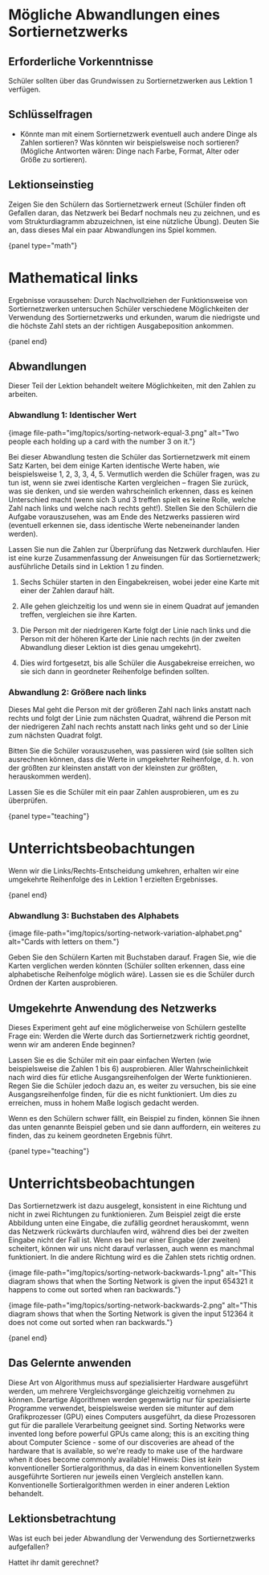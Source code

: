# Mögliche Abwandlungen eines Sortiernetzwerks

## Erforderliche Vorkenntnisse

Schüler sollten über das Grundwissen zu Sortiernetzwerken aus Lektion 1 verfügen.

## Schlüsselfragen

- Könnte man mit einem Sortiernetzwerk eventuell auch andere Dinge als Zahlen sortieren? Was könnten wir beispielsweise noch sortieren? (Mögliche Antworten wären: Dinge nach Farbe, Format, Alter oder Größe zu sortieren).

## Lektionseinstieg

Zeigen Sie den Schülern das Sortiernetzwerk erneut (Schüler finden oft Gefallen daran, das Netzwerk bei Bedarf nochmals neu zu zeichnen, und es vom Strukturdiagramm abzuzeichnen, ist eine nützliche Übung). Deuten Sie an, dass dieses Mal ein paar Abwandlungen ins Spiel kommen.

{panel type="math"}

# Mathematical links

Ergebnisse voraussehen: Durch Nachvollziehen der Funktionsweise von Sortiernetzwerken untersuchen Schüler verschiedene Möglichkeiten der Verwendung des Sortiernetzwerks und erkunden, warum die niedrigste und die höchste Zahl stets an der richtigen Ausgabeposition ankommen.

{panel end}

## Abwandlungen

Dieser Teil der Lektion behandelt weitere Möglichkeiten, mit den Zahlen zu arbeiten.

### Abwandlung 1: Identischer Wert

{image file-path="img/topics/sorting-network-equal-3.png" alt="Two people each holding up a card with the number 3 on it."}

Bei dieser Abwandlung testen die Schüler das Sortiernetzwerk mit einem Satz Karten, bei dem einige Karten identische Werte haben, wie beispielsweise 1, 2, 3, 3, 4, 5. Vermutlich werden die Schüler fragen, was zu tun ist, wenn sie zwei identische Karten vergleichen – fragen Sie zurück, was sie denken, und sie werden wahrscheinlich erkennen, dass es keinen Unterschied macht (wenn sich 3 und 3 treffen spielt es keine Rolle, welche Zahl nach links und welche nach rechts geht!). Stellen Sie den Schülern die Aufgabe vorauszusehen, was am Ende des Netzwerks passieren wird (eventuell erkennen sie, dass identische Werte nebeneinander landen werden).

Lassen Sie nun die Zahlen zur Überprüfung das Netzwerk durchlaufen. Hier ist eine kurze Zusammenfassung der Anweisungen für das Sortiernetzwerk; ausführliche Details sind in Lektion 1 zu finden.

1. Sechs Schüler starten in den Eingabekreisen, wobei jeder eine Karte mit einer der Zahlen darauf hält.

2. Alle gehen gleichzeitig los und wenn sie in einem Quadrat auf jemanden treffen, vergleichen sie ihre Karten.

3. Die Person mit der niedrigeren Karte folgt der Linie nach links und die Person mit der höheren Karte der Linie nach rechts (in der zweiten Abwandlung dieser Lektion ist dies genau umgekehrt).

4. Dies wird fortgesetzt, bis alle Schüler die Ausgabekreise erreichen, wo sie sich dann in geordneter Reihenfolge befinden sollten.

### Abwandlung 2: Größere nach links

Dieses Mal geht die Person mit der größeren Zahl nach links anstatt nach rechts und folgt der Linie zum nächsten Quadrat, während die Person mit der niedrigeren Zahl nach rechts anstatt nach links geht und so der Linie zum nächsten Quadrat folgt.

Bitten Sie die Schüler vorauszusehen, was passieren wird (sie sollten sich ausrechnen können, dass die Werte in umgekehrter Reihenfolge, d. h. von der größten zur kleinsten anstatt von der kleinsten zur größten, herauskommen werden).

Lassen Sie es die Schüler mit ein paar Zahlen ausprobieren, um es zu überprüfen.

{panel type="teaching"}

# Unterrichtsbeobachtungen

Wenn wir die Links/Rechts-Entscheidung umkehren, erhalten wir eine umgekehrte Reihenfolge des in Lektion 1 erzielten Ergebnisses.

{panel end}

### Abwandlung 3: Buchstaben des Alphabets

{image file-path="img/topics/sorting-network-variation-alphabet.png" alt="Cards with letters on them."}

Geben Sie den Schülern Karten mit Buchstaben darauf. Fragen Sie, wie die Karten verglichen werden könnten (Schüler sollten erkennen, dass eine alphabetische Reihenfolge möglich wäre). Lassen sie es die Schüler durch Ordnen der Karten ausprobieren.

## Umgekehrte Anwendung des Netzwerks

Dieses Experiment geht auf eine möglicherweise von Schülern gestellte Frage ein: Werden die Werte durch das Sortiernetzwerk richtig geordnet, wenn wir am anderen Ende beginnen?

Lassen Sie es die Schüler mit ein paar einfachen Werten (wie beispielsweise die Zahlen 1 bis 6) ausprobieren. Aller Wahrscheinlichkeit nach wird dies für etliche Ausgangsreihenfolgen der Werte funktionieren. Regen Sie die Schüler jedoch dazu an, es weiter zu versuchen, bis sie eine Ausgangsreihenfolge finden, für die es nicht funktioniert. Um dies zu erreichen, muss in hohem Maße logisch gedacht werden.

Wenn es den Schülern schwer fällt, ein Beispiel zu finden, können Sie ihnen das unten genannte Beispiel geben und sie dann auffordern, ein weiteres zu finden, das zu keinem geordneten Ergebnis führt.

{panel type="teaching"}

# Unterrichtsbeobachtungen

Das Sortiernetzwerk ist dazu ausgelegt, konsistent in eine Richtung und nicht in zwei Richtungen zu funktionieren. Zum Beispiel zeigt die erste Abbildung unten eine Eingabe, die zufällig geordnet herauskommt, wenn das Netzwerk rückwärts durchlaufen wird, während dies bei der zweiten Eingabe nicht der Fall ist. Wenn es bei nur einer Eingabe (der zweiten) scheitert, können wir uns nicht darauf verlassen, auch wenn es manchmal funktioniert. In die andere Richtung wird es die Zahlen stets richtig ordnen.

{image file-path="img/topics/sorting-network-backwards-1.png" alt="This diagram shows that when the Sorting Network is given the input 654321 it happens to come out sorted when ran backwards."}

{image file-path="img/topics/sorting-network-backwards-2.png" alt="This diagram shows that when the Sorting Network is given the input 512364 it does not come out sorted when ran backwards."}

{panel end}

## Das Gelernte anwenden

Diese Art von Algorithmus muss auf spezialisierter Hardware ausgeführt werden, um mehrere Vergleichsvorgänge gleichzeitig vornehmen zu können. Derartige Algorithmen werden gegenwärtig nur für spezialisierte Programme verwendet, beispielsweise werden sie mitunter auf dem Grafikprozesser (GPU) eines Computers ausgeführt, da diese Prozessoren gut für die parallele Verarbeitung geeignet sind. Sorting Networks were invented long before powerful GPUs came along; this is an exciting thing about Computer Science - some of our discoveries are ahead of the hardware that is available, so we're ready to make use of the hardware when it does become commonly available! Hinweis: Dies ist *kein* konventioneller Sortieralgorithmus, da das in einem konventionellen System ausgeführte Sortieren nur jeweils einen Vergleich anstellen kann. Konventionelle Sortieralgorithmen werden in einer anderen Lektion behandelt.

## Lektionsbetrachtung

Was ist euch bei jeder Abwandlung der Verwendung des Sortiernetzwerks aufgefallen?

Hattet ihr damit gerechnet?